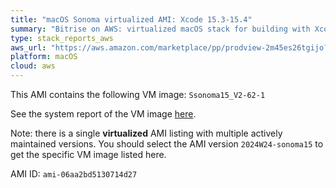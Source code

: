 ```yaml
---
title: "macOS Sonoma virtualized AMI: Xcode 15.3-15.4"
summary: "Bitrise on AWS: virtualized macOS stack for building with Xcode"
type: stack_reports_aws
aws_url: "https://aws.amazon.com/marketplace/pp/prodview-2m45es26tgijo?sr=0-3&applicationId=AWSMPContessa"
platform: macOS
cloud: aws
---
```


This AMI contains the following VM image: `Ssonoma15_V2-62-1`

See the system report of the VM image [here](../osx-xcode-15.4.x.md).

Note: there is a single **virtualized** AMI listing with multiple actively maintained versions. You should select the AMI version `2024W24-sonoma15` to get the specific VM image listed here.

AMI ID: `ami-06aa2bd5130714d27`
